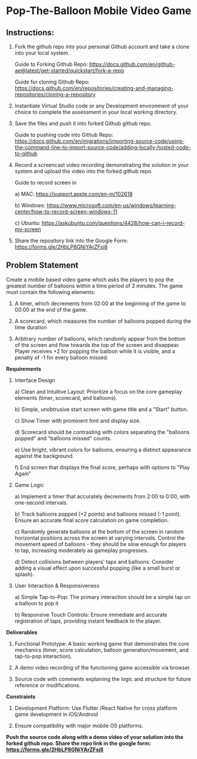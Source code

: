 # Pop-The-Balloon Mobile Video Game

## Instructions:

1) Fork the github repo into your personal Github account and take a clone into your local system.

   Guide to Forking Github Repo: https://docs.github.com/en/github-ae@latest/get-started/quickstart/fork-a-repo

   Guide for cloning Github Repo: https://docs.github.com/en/repositories/creating-and-managing-repositories/cloning-a-repository

2) Instantiate Virtual Studio code or any Development environment of your choice to complete the assessment in your local working directory.

3) Save the files and push it into forked Github github repo.

   Guide to pushing code into Github Repo: https://docs.github.com/en/migrations/importing-source-code/using-the-command-line-to-import-source-code/adding-locally-hosted-code-to-github

4) Record a screencast video recording demonstrating the solution in your system and upload the video into the forked github repo.

   Guide to record screen in
   
   a) MAC: https://support.apple.com/en-in/102618
   
   b) Windows: https://www.microsoft.com/en-us/windows/learning-center/how-to-record-screen-windows-11
   
   c) Ubuntu: https://askubuntu.com/questions/4428/how-can-i-record-my-screen
   
5) Share the repository link into the Google Form:  https://forms.gle/2HbLP8GNiYArZFsj8
   
## Problem Statement

Create a mobile based video game which asks the players to pop the greatest number of balloons within a time period of 2 minutes. The game must contain the following elements:

1) A timer, which decrements from 02:00 at the beginning of the game to 00:00 at the end of the game.
   
2) A scorecard, which measures the number of balloons popped during the time duration
   
3) Arbitrary number of balloons, which randomly appear from the bottom of the screen and flow towards the top of the screen and disappear. Player receives +2 for popping the balloon while it is visible, and a penalty of -1 for every balloon missed.

**Requirements**

1)	Interface Design
   
    a)	Clean and Intuitive Layout: Prioritize a focus on the core gameplay elements (timer, scorecard, and balloons).

    b)	Simple, unobtrusive start screen with game title and a "Start" button.

    c)	Show Timer with prominent font and display size. 

    d)	Scorecard should be contrasting with colors separating the "balloons popped" and "balloons missed" counts.

    e)	Use bright, vibrant colors for balloons, ensuring a distinct appearance against the background.

    f)	End screen that displays the final score, perhaps with options to "Play Again"

2)	Game Logic

    a)	Implement a timer that accurately decrements from 2:00 to 0:00, with one-second intervals.

    b)	Track balloons popped (+2 points) and balloons missed (-1 point). Ensure an accurate final score calculation on game completion.

    c)	Randomly generate balloons at the bottom of the screen in random horizontal positions across the screen at varying intervals. Control the movement speed of balloons - they should be slow enough for players to tap, increasing moderately as gameplay progresses. 

    d)	Detect collisions between players' taps and balloons. Consider adding a visual effect upon successful popping (like a small burst or splash).

3)	User Interaction & Responsiveness

    a)	Simple Tap-to-Pop: The primary interaction should be a simple tap on a balloon to pop it

    b)	Responsive Touch Controls: Ensure immediate and accurate registration of taps, providing instant feedback to the player.

**Deliverables**

1) Functional Prototype: A basic working game that demonstrates the core mechanics (timer, score calculation, balloon generation/movement, and tap-to-pop interaction).
   
2) A demo video recording of the functioning game accessible via browser.
   
3) Source code with comments explaining the logic and structure for future reference or modifications.

**Constraints**

1) Development Platform: Use Flutter /React Native for cross platform game development in iOS/Android
 
2) Ensure compatibility with major mobile OS platforms.

**Push the source code along with a demo video of your solution into the forked github repo. Share the repo link in the google form: https://forms.gle/2HbLP8GNiYArZFsj8**
